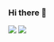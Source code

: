 ### Hi there 👋
<a href="https://velog.io/@aszx4280" target="_blank"><img src="https://img.shields.io/badge/DevBlog-20C997?style=flat-square&logo=Velog&logoColor=FFFFFF"/></a>
<img src="https://img.shields.io/badge/Mail-#EA4335?style=flat-square&logo=Gmail&logoColor=FFFFFF"/></a>

<!--
**CupRaccoon/CupRaccoon** is a ✨ _special_ ✨ repository because its `README.md` (this file) appears on your GitHub profile.

Here are some ideas to get you started:

- 🔭 I’m currently working on ...
- 🌱 I’m currently learning ...
- 👯 I’m looking to collaborate on ...
- 🤔 I’m looking for help with ...
- 💬 Ask me about ...
- 📫 How to reach me: ...
- 😄 Pronouns: ...
- ⚡ Fun fact: ...
-->

